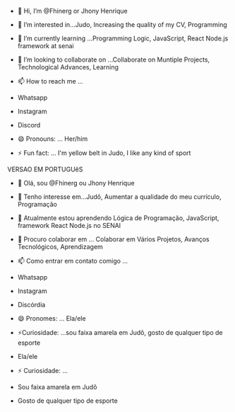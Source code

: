 - 👋 Hi, I’m @Fhinerg or Jhony Henrique
  
- 👀 I’m interested in...Judo, Increasing the quality of my CV, Programming

- 🌱 I’m currently learning ...Programming Logic, JavaScript, React Node.js framework at senai
  
- 💞️ I’m looking to collaborate on ...Collaborate on Muntiple Projects, Technological Advances, Learning
  
- 📫 How to reach me ...
- Whatsapp
- Instagram
- Discord
  
- 😄 Pronouns: ... Her/him
  
- ⚡ Fun fact: ... I'm yellow belt in Judo, I like any kind of sport

VERSAO EM PORTUGUêS
- 👋 Olá, sou @Fhinerg ou Jhony Henrique
  
- 👀 Tenho interesse em...Judô, Aumentar a qualidade do meu currículo, Programação

- 🌱 Atualmente estou aprendendo Lógica de Programação, JavaScript, framework React Node.js no SENAI
  
- 💞️ Procuro colaborar em ... Colaborar em Vários Projetos, Avanços Tecnológicos, Aprendizagem
  
- 📫 Como entrar em contato comigo ...
- Whatsapp
- Instagram
- Discórdia
  
- 😄 Pronomes: ... Ela/ele
  
- ⚡Curiosidade: ...sou faixa amarela em Judô, gosto de qualquer tipo de esporte
- Ela/ele
  
- ⚡ Curiosidade: ...
- Sou faixa amarela em Judô
- Gosto de qualquer tipo de esporte
<!---
Fhinerg/Fhinerg is a ✨ special ✨ repository because its `README.md` (this file) appears on your GitHub profile.
You can click the Preview link to take a look at your changes.
--->
